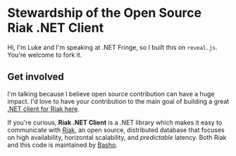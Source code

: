 # Stewardship of the Open Source Riak .NET Client

Hi, I'm Luke and I'm speaking at .NET Fringe, so I built this on `reveal.js`. You're welcome to fork it.

## Get involved

I'm talking because I believe open source contribution can have a huge impact. I'd love to have your contribution to the main goal of building a great [.NET client for Riak here](https://github.com/basho/riak-dotnet-client). 

If you're curious, **Riak .NET Client** is a .NET library which makes it easy to communicate with [Riak](http://basho.com/riak/), an open source, distributed database that focuses on high availability, horizontal scalability, and *predictable* latency. Both Riak and this code is maintained by [Basho](http://www.basho.com/).

